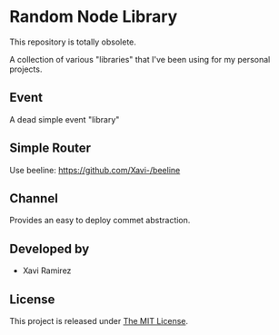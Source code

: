 # Random Node Library

This repository is totally obsolete.

A collection of various "libraries" that I've been using for my personal projects.

## Event

A dead simple event "library"

## Simple Router

Use beeline: https://github.com/Xavi-/beeline

## Channel

Provides an easy to deploy commet abstraction.

## Developed by
* Xavi Ramirez

## License
This project is released under [The MIT License](http://www.opensource.org/licenses/mit-license.php).